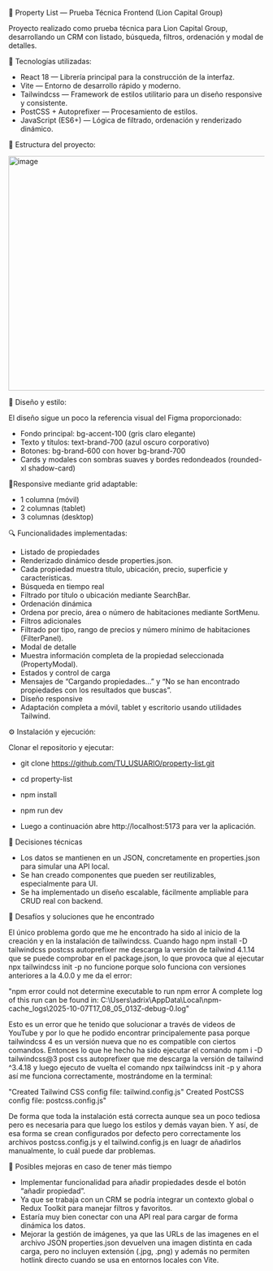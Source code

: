 🏡 Property List — Prueba Técnica Frontend (Lion Capital Group)

Proyecto realizado como prueba técnica para Lion Capital Group, desarrollando un CRM con listado, búsqueda, filtros, ordenación y modal de detalles.


🚀 Tecnologías utilizadas:

- React 18 — Librería principal para la construcción de la interfaz.
- Vite — Entorno de desarrollo rápido y moderno.
- Tailwindcss — Framework de estilos utilitario para un diseño responsive y consistente.
- PostCSS + Autoprefixer — Procesamiento de estilos.
- JavaScript (ES6+) — Lógica de filtrado, ordenación y renderizado dinámico.
  

🧩 Estructura del proyecto:

<img width="833" height="462" alt="image" src="https://github.com/user-attachments/assets/23d10cb6-d823-4fac-8d03-fd407d3541db" />


🎨 Diseño y estilo:

El diseño sigue un poco la referencia visual del Figma proporcionado:

- Fondo principal: bg-accent-100 (gris claro elegante)
- Texto y títulos: text-brand-700 (azul oscuro corporativo)
- Botones: bg-brand-600 con hover bg-brand-700
- Cards y modales con sombras suaves y bordes redondeados (rounded-xl shadow-card)


📱Responsive mediante grid adaptable:

- 1 columna (móvil)
- 2 columnas (tablet)
- 3 columnas (desktop)


🔍 Funcionalidades implementadas:

- Listado de propiedades
- Renderizado dinámico desde properties.json.
- Cada propiedad muestra título, ubicación, precio, superficie y características.
- Búsqueda en tiempo real
- Filtrado por título o ubicación mediante SearchBar.
- Ordenación dinámica
- Ordena por precio, área o número de habitaciones mediante SortMenu.
- Filtros adicionales
- Filtrado por tipo, rango de precios y número mínimo de habitaciones (FilterPanel).
- Modal de detalle
- Muestra información completa de la propiedad seleccionada (PropertyModal).
- Estados y control de carga
- Mensajes de “Cargando propiedades…” y “No se han encontrado propiedades con los resultados que buscas”.
- Diseño responsive
- Adaptación completa a móvil, tablet y escritorio usando utilidades Tailwind.

 

⚙️ Instalación y ejecución: 

Clonar el repositorio y ejecutar:

- git clone https://github.com/TU_USUARIO/property-list.git
- cd property-list
- npm install
- npm run dev

- Luego a continuación abre http://localhost:5173 para ver la aplicación.



🧠 Decisiones técnicas

- Los datos se mantienen en un JSON, concretamente en properties.json para simular una API local.
- Se han creado componentes que pueden ser reutilizables, especialmente para UI.
- Se ha implementado un diseño escalable, fácilmente ampliable para CRUD real con backend.



🧾 Desafíos y soluciones que he encontrado

El único problema gordo que me he encontrado ha sido al inicio de la creación y en la instalación de tailwindcss. Cuando hago npm install -D tailwindcss postcss autoprefixer me descarga la versión de tailwind 4.1.14 que se puede comprobar en el package.json, lo que provoca que al ejecutar npx tailwindcss init -p no funcione porque solo funciona con versiones anteriores a la 4.0.0 y me da el error: 

"npm error could not determine executable to run npm error A complete log of this run can be found in: C:\Users\adrix\AppData\Local\npm-cache\_logs\2025-10-07T17_08_05_013Z-debug-0.log"

Esto es un error que he tenido que solucionar a través de videos de YouTube y por lo que he podido encontrar principalemente pasa porque tailwindcss 4 es un versión nueva que no es compatible con ciertos comandos. Entonces lo que he hecho ha sido ejecutar el comando npm i -D tailwindcss@3 post css autoprefixer que me descarga la versión de tailwind ^3.4.18 y luego ejecuto de vuelta el comando npx tailwindcss init -p y ahora así me funciona correctamente, mostrándome en la terminal: 

"Created Tailwind CSS config file: tailwind.config.js"
Created PostCSS config file: postcss.config.js"

De forma que toda la instalación está correcta aunque sea un poco tediosa pero es necesaria para que luego los estilos y demás vayan bien. Y así, de esa forma se crean configurados por defecto pero correctamente los archivos postcss.config.js y el tailwind.config.js en luagr de añadirlos manualmente, lo cuál puede dar problemas.




🚧 Posibles mejoras en caso de tener más tiempo

- Implementar funcionalidad para añadir propiedades desde el botón “añadir propiedad”.
- Ya que se trabaja con un CRM se podría integrar un contexto global o Redux Toolkit para manejar filtros y favoritos.
- Estaría muy bien conectar con una API real para cargar de forma dinámica los datos.
- Mejorar la gestión de imágenes, ya que las URLs de las imagenes en el archivo JSON properties.json devuelven una imagen distinta en cada carga, pero no incluyen extensión (.jpg, .png) y además no permiten hotlink directo cuando se usa en entornos locales con Vite.
